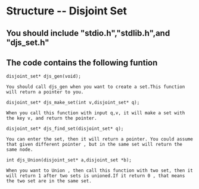 # Structure -- Disjoint Set

## You should include  "stdio.h","stdlib.h",and "djs_set.h" 

## The code contains the following funtion
  
 
    disjoint_set* djs_gen(void);
    
    You should call djs_gen when you want to create a set.This function will return a pointer to you.

    disjoint_set* djs_make_set(int v,disjoint_set* q);
    
    When you call this function with input q,v, it will make a set with the key v, and return the pointer.

    disjoint_set* djs_find_set(disjoint_set* q);
    
    You can enter the set, then it will return a pointer. You could assume that given different pointer , but in the same set will return the same node.

    int djs_Union(disjoint_set* a,disjoint_set *b);   
    
    When you want to Union , then call this function with two set, then it will return 1 after two sets is unioned.If it return 0 , that means the two set are in the same set. 


